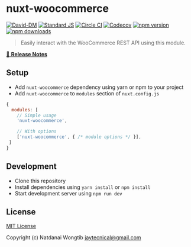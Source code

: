 # nuxt-woocommerce

[![David-DM][david-dm-src]][david-dm-href]
[![Standard JS][standard-js-src]][standard-js-href]
[![Circle CI][circle-ci-src]][circle-ci-href]
[![Codecov][codecov-src]][codecov-href]
[![npm version][npm-version-src]][npm-version-href]
[![npm downloads][npm-downloads-src]][npm-downloads-href]

> Easily interact with the WooCommerce REST API using this module.

[📖 **Release Notes**](./CHANGELOG.md)

## Setup

- Add `nuxt-woocommerce` dependency using yarn or npm to your project
- Add `nuxt-woocommerce` to `modules` section of `nuxt.config.js`

```js
{
  modules: [
    // Simple usage
    'nuxt-woocommerce',

    // With options
    ['nuxt-woocommerce', { /* module options */ }],
 ]
}
```

## Development

- Clone this repository
- Install dependencies using `yarn install` or `npm install`
- Start development server using `npm run dev`

## License

[MIT License](./LICENSE)

Copyright (c) Natdanai Wongtib <jaytecnical@gmail.com>

<!-- Badges -->
[david-dm-src]: https://david-dm.org/jay7793/nuxt-woocommerce/status.svg?style=flat-square
[david-dm-href]: https://david-dm.org/jay7793/nuxt-woocommerce
[standard-js-src]: https://img.shields.io/badge/code_style-standard-brightgreen.svg?style=flat-square
[standard-js-href]: https://standardjs.com
[circle-ci-src]: https://img.shields.io/circleci/project/github/jay7793/nuxt-woocommerce.svg?style=flat-square
[circle-ci-href]: https://circleci.com/gh/jay7793/nuxt-woocommerce
[codecov-src]: https://img.shields.io/codecov/c/github/jay7793/nuxt-woocommerce.svg?style=flat-square
[codecov-href]: https://codecov.io/gh/jay7793/nuxt-woocommerce
[npm-version-src]: https://img.shields.io/npm/dt/nuxt-woocommerce.svg?style=flat-square
[npm-version-href]: https://npmjs.com/package/nuxt-woocommerce
[npm-downloads-src]: https://img.shields.io/npm/v/nuxt-woocommerce/latest.svg?style=flat-square
[npm-downloads-href]: https://npmjs.com/package/nuxt-woocommerce
